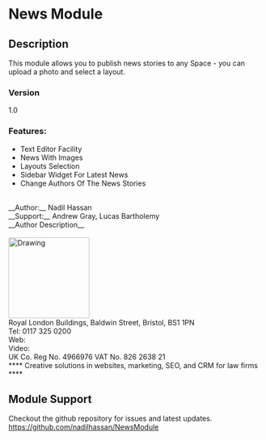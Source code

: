 # News Module

## Description

This module allows you to publish news stories to any Space -  you can upload a photo and select a layout.

### Version 
1.0

### Features:

- Text Editor Facility
- News With Images
- Layouts Selection
- Sidebar Widget For Latest News
- Change Authors Of The News Stories

<br>
__Author:__ Nadil Hassan
<br>
__Support:__ Andrew Gray, Lucas Bartholemy
<br>
__Author Description__
<br>
<br>
<img src="https://www.conscious.co.uk/images/logo-home.png" alt="Drawing" style="width: 160px;"/>
<br>
Royal London Buildings, Baldwin Street, Bristol, BS1 1PN <br>
Tel: 0117 325 0200<br>
Web: <http://www.conscious.co.uk> <br>
Video: <http://www.youtube.com/conscioussolutions> <br>
UK Co. Reg No. 4966976 VAT No. 826 2638 21<br>
**** Creative solutions in websites, marketing, SEO, and CRM for law firms ****

## Module Support

Checkout the github repository for issues and latest updates.
<https://github.com/nadilhassan/NewsModule>

 
